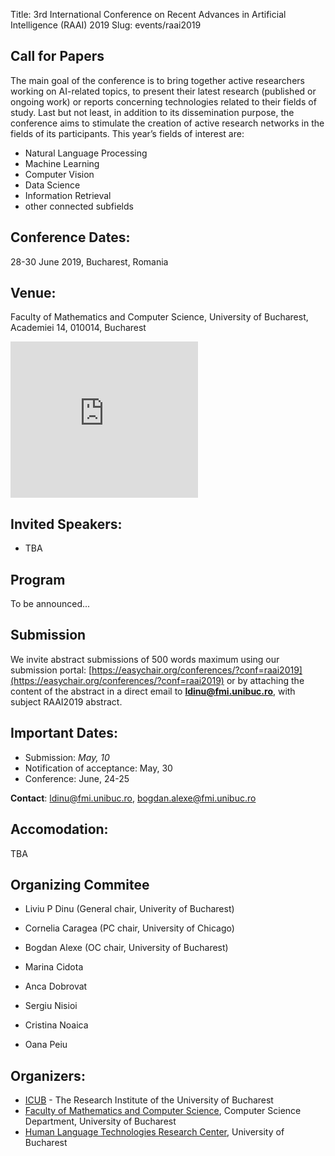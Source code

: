 Title: 3rd International Conference on Recent Advances in Artificial Intelligence (RAAI) 2019
Slug: events/raai2019

## Call for Papers
The main goal of the conference is to bring together active researchers working on AI-related topics, to present their latest research (published or ongoing work) or reports concerning technologies related to their fields of study. Last but not least, in addition to its dissemination purpose, the conference aims to stimulate the creation of active research networks in the fields of its participants. This year’s fields of interest are:  

- Natural Language Processing
- Machine Learning
- Computer Vision
- Data Science
- Information Retrieval
- other connected subfields

## Conference Dates:
28-30 June 2019, Bucharest, Romania

## Venue:
Faculty of Mathematics and Computer Science, University of Bucharest, Academiei 14, 010014, Bucharest
<iframe src="https://www.google.com/maps/embed?pb=!1m18!1m12!1m3!1d2848.888727451981!2d26.099479051137763!3d44.43544467899961!2m3!1f0!2f0!3f0!3m2!1i1024!2i768!4f13.1!3m3!1m2!1s0x0%3A0x493984726f0235f9!2sFacultatea+de+Matematic%C4%83+%C8%99i+Informatic%C4%83!5e0!3m2!1sro!2suk!4v1491084386385" width="300" height="250" frameborder="0" style="border:0" allowfullscreen></iframe>



## Invited Speakers:
- TBA

## Program
To be announced...

## Submission
We invite abstract submissions of 500 words maximum using our submission portal: [https://easychair.org/conferences/?conf=raai2019](https://easychair.org/conferences/?conf=raai2019) or by attaching the content of the abstract in a direct email to **ldinu@fmi.unibuc.ro**, with subject RAAI2019 abstract.

## Important Dates:

* Submission: *May, 10*
* Notification of acceptance: May, 30
* Conference:  June, 24-25

**Contact**: ldinu@fmi.unibuc.ro, bogdan.alexe@fmi.unibuc.ro

## Accomodation:
TBA
<!---A limited number of rooms are reserved by organizers at a preferential price at [Hotel Siqua](http://hotelsiqua.ro/home-en/) (price per room is 190 Lei) and [Hotel Boutique Old Town](http://hoteloldtown.ro/) (price per room is 75 Eur).
For Siqua Hotel, Please contact [Oana Peiu](mailto:oana.peiu@icub.unibuc.ro) and CC: [Liviu Dinu](mailto:ldinu@fmi.unibuc.ro).
For Hotel Boutique, please contact [Monica Petre](mailto:gm@hoteloldtown.ro), with subject RAAI 2018 accomodation.
-->

## Organizing Commitee
- Liviu P Dinu (General chair, Univerity of Bucharest)
- Cornelia Caragea (PC chair, University of Chicago)
- Bogdan Alexe (OC chair, University of Bucharest)

- Marina Cidota
- Anca Dobrovat
- Sergiu Nisioi
- Cristina Noaica
- Oana Peiu


## Organizers:
- [ICUB](http://icub.unibuc.ro/) - The Research Institute of the University of Bucharest
- [Faculty of Mathematics and Computer Science](http://fmi.unibuc.ro), Computer Science Department, University of Bucharest
- [Human Language Technologies Research Center](http://nlp.unibuc.ro/), University of Bucharest

